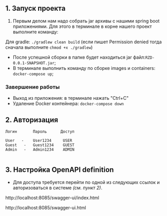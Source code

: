 ## 1. Запуск проекта

1. Первым делом нам надо собрать jar архивы с нашими spring boot приложениями. Для этого в терминале в корне нашего проект выполните команду:

Для gradle: `./gradlew clean build` (если пишет Permission denied тогда сначала выполните `chmod +x ./gradlew`)

- После успешной сборки в папке будет находиться jar файл:`RZD-0.0.1-SNAPSHOT.jar`;
- В терминале выполнить команду по сборке images и containers: ```docker-compose up```;


### Завершение работы
- Выход из приложения: в терминале нажать "Ctrl+C"
- Удаление Docker контейнера: ```docker-compose down```

## 2. Авторизация

```text
Логин       Пароль      Доступ

User   -    User1234     USER
Guest   -   Guest1234    GUEST
Admin   -   Admin1234    ADMIN


```

## 3. Настройка OpenAPI definition

- Для доступа требуется перейти по одной из следующих ссылок и авторизоваться в системе *(см. пункт 2)*.

http://localhost:8085/swagger-ui/index.html

http://localhost:8085/swagger-ui.html

